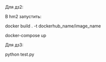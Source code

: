 Для дз2:

В hm2 запустить:

docker build . -t dockerhub_name/image_name

docker-compose up

Для дз3:

python test.py
